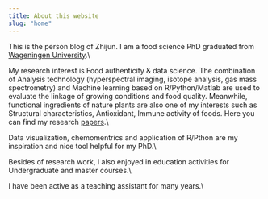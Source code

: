 ```yaml
---
title: About this website
slug: "home"
---
```


This is the person blog of Zhijun. I am a food science PhD graduated from [Wageningen University](https://www.wur.nl).\

My research interest is Food authenticity & data science. The combination of Analysis technology (hyperspectral imaging, isotope analysis, gas mass spectrometry) and Machine learning based on R/Python/Matlab are used to evaluate the linkage of growing conditions and food quality. Meanwhile, functional ingredients of nature plants are also one of my interests such as Structural characteristics, Antioxidant, Immune activity of foods. Here you can find my research [papers](https://www.researchgate.net/profile/Zhijun-Wang-18).\

Data visualization, chemomentrics and application of R/Pthon are my inspiration and nice tool helpful for my PhD.\

Besides of research work, I also enjoyed in education activities for Undergraduate and master courses.\

I have been active as a teaching assistant for many years.\


